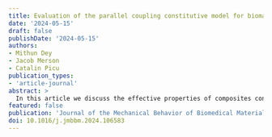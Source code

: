 ```yaml
---
title: Evaluation of the parallel coupling constitutive model for biomaterials using a fully coupled network-matrix model
date: '2024-05-15'
draft: false
publishDate: '2024-05-15'
authors:
- Mithun Dey
- Jacob Merson
- Catalin Picu
publication_types:
- 'article-journal'
abstract: >
  In this article we discuss the effective properties of composites containing a crosslinked athermal fiber network embedded in a continuum elastic matrix, which are representative for a broad range of biological materials. The goal is to evaluate the accuracy of the widely used biomechanics parallel coupling model in which the tissue response is defined as the additive superposition of the network and matrix contributions, and the interaction of the two components is neglected. To this end, explicit, fully coupled models are used to evaluate the linear and non-linear response of the composite. It is observed that in the small strain, linear regime the parallel model leads to errors when the ratio of the individual stiffnesses of the two components is in the range 0.1–10, and the error increases as the matrix approaches the incompressible limit. The data presented can be used to correct the parallel model to improve the accuracy of the overall stiffness prediction. In the non-linear large deformation regime linear superposition does not apply. The data shows that the matrix reduces the stiffening rate of the network, and the response is softer than that predicted by the parallel model. The correction proposed for the linear regime mitigates to a large extent the error in the non-linear regime as well, provided the matrix Poisson ratio is not close to 0.5. The special case in which the matrix is rendered auxetic is also evaluated and it is seen that the auxeticity of the matrix may compensate the stiffening introduced by the network, leading to a composite with linear elastic response over a broad range of strains.
featured: false
publication: 'Journal of the Mechanical Behavior of Biomedical Materials'
doi: 10.1016/j.jmbbm.2024.106583
---
```


